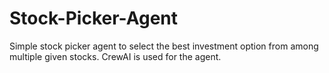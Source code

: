 # Stock-Picker-Agent
Simple stock picker agent to select the best investment option from among multiple given stocks. CrewAI is used for the agent. 
